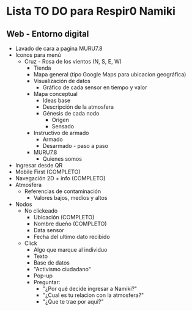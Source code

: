 # Lista TO DO para Respir0 Namiki
## Web - Entorno digital

- Lavado de cara a pagina MURU7.8 
- Iconos para menú
  - Cruz - Rosa de los vientos (N, S, E, W) 
    - Tienda
    - Mapa general (tipo Google Maps para ubicacion geográfica)
    - Visualización de datos
      - Gráfico de cada sensor en tiempo y valor
    - Mapa conceptual
      - Ideas base
      - Descripción de la atmosfera
      - Génesis de cada nodo
          - Origen
          - Sensado
    - Instructivo de armado
      - Armado 
      - Desarmado - paso a paso
    - MURU7.8 
      - Quienes somos
- Ingresar desde QR
- Mobile First (COMPLETO)
- Navegación 2D + info (COMPLETO)
- Atmosfera 
  - Referencias de contaminación
    - Valores bajos, medios y altos 
- Nodos
  - No clickeado
    - Ubicación (COMPLETO)
    - Nombre dueño (COMPLETO)
    - Data sensor
    - Fecha del ultimo dato recibido
  - Click
    - Algo que marque al individuo
    - Texto
    - Base de datos
    - "Activismo ciudadano"
    - Pop-up
    - Preguntar:
      - "¿Por qué decide ingresar a Namiki?" 
      - "¿Cual es tu relacion con la atmosfera?" 
      - "¿Que te trae por aqui?"
